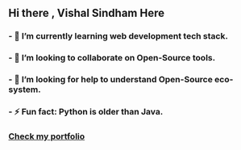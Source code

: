 ## Hi there , Vishal Sindham Here 
### - 🌱 I’m currently learning web development tech stack.
### - 👯 I’m looking to collaborate on Open-Source  tools.
### - 🤔 I’m looking for help to understand Open-Source eco-system.
### - ⚡ Fun fact: Python is older than Java.  

### [Check my portfolio](https://vishal-sindham.netlify.app/) 


<!--
**VishalSindham/VishalSindham** is a ✨ _special_ ✨ repository because its `README.md` (this file) appears on your GitHub profile.

Here are some ideas to get you started:

- 🔭 I’m currently working on  ...
- 🌱 I’m currently learning ...
- 👯 I’m looking to collaborate on Open-source python security tools.
### - 🔭 I’m currently working as a Application Security Analyst and like using python to automate.
- 🤔 I’m looking for help with ...
- 💬 Ask me about ...
- 📫 How to reach me: ...
- 😄 Pronouns: ...
- ⚡ Fun fact: ...
-->
